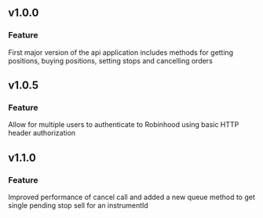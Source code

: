 ## v1.0.0
### Feature
First major version of the api application includes methods for getting positions, buying positions, setting stops and cancelling orders

## v1.0.5
### Feature
Allow for multiple users to authenticate to Robinhood using basic HTTP header authorization

## v1.1.0
### Feature
Improved performance of cancel call and added a new queue method to get single pending stop sell for an instrumentId
